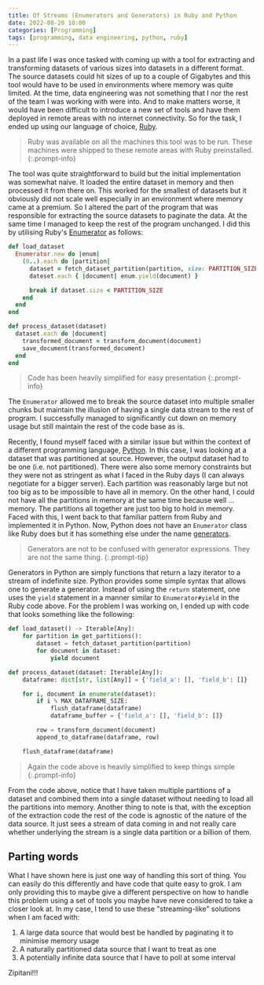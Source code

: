 ```yaml
---
title: Of Streams (Enumerators and Generators) in Ruby and Python
date: 2022-08-20 10:00
categories: [Programming]
tags: [programming, data engineering, python, ruby]
---
```


In a past life I was once tasked with coming up with a tool for extracting
and transforming datasets of various sizes into datasets in a different
format. The source datasets could hit sizes of up to a couple of Gigabytes
and this tool would have to be used in environments where memory
was quite limited. At the time, data engineering was not something that
I nor the rest of the team I was working with were into. And to make matters
worse, it would have been difficult to introduce a new set of tools and
have them deployed in remote areas with no internet connectivity. So for
the task, I ended up using our language of choice, [Ruby](https://ruby.org).

> Ruby was available on all the machines this tool was to be run. These
machines were shipped to these remote areas with Ruby preinstalled.
{:.prompt-info}

The tool was quite straightforward to build but the initial implementation
was somewhat naive. It loaded the entire dataset in memory and then
processed it from there on. This worked for the smallest of datasets but
it obviously did not scale well especially in an environment where
memory came at a premium. So I altered the part of the program that was
responsible for extracting the source datasets to paginate the data.
At the same time I managed to keep the rest of the program unchanged.
I did this by utilising Ruby's
[Enumerator](https://ruby-doc.org/core-2.6/Enumerator.html) as follows:

```ruby
def load_dataset
  Enumerator.new do |enum|
    (0..).each do |partition|
      dataset = fetch_dataset_partition(partition, size: PARTITION_SIZE)
      dateset.each { |document| enum.yield(document) }

      break if dataset.size < PARTITION_SIZE
    end
  end
end

def process_dataset(dataset)
  dataset.each do |document|
    transformed_document = transform_document(document)
    save_document(transformed_document)
  end
end
```

> Code has been heavily simplified for easy presentation
{:.prompt-info}

The `Enumerator` allowed me to break the source dataset into multiple
smaller chunks but maintain the illusion of having a single data stream
to the rest of program. I successfully managed to significantly cut down
on memory usage but still maintain the rest of the code base as is.

Recently, I found myself faced with a similar issue but within the context
of a different programming language, [Python](https://python.org). In this
case, I was looking at a dataset that was partitioned at source. However,
the output dataset had to be one (i.e. not partitioned). There were also
some memory constraints but they were not as stringent as what I faced
in the Ruby days (I can always negotiate for a bigger server).
Each partition was reasonably large but not too big as to be impossible
to have all in memory. On the other hand, I could not have all the
partitions in memory at the same time because well ... memory. The
partitions all together are just too big to hold in memory. Faced with
this, I went back to that familiar pattern from Ruby and implemented it
in Python. Now, Python does not have an `Enumerator` class like Ruby does
but it has something else under the name
[generators](https://wiki.python.org/moin/Generators).

> Generators are not to be confused with generator expressions. They
are not the same thing.
{:.prompt-tip}

Generators in Python are simply functions that return a lazy iterator
to a stream of indefinite size. Python provides some simple syntax
that allows one to generate a generator. Instead of using the `return`
statement, one uses the `yield` statement in a manner similar to
`Enumerator#yield` in the Ruby code above. For the problem I was
working on, I ended up with code that looks something like the
following:

```python
def load_dataset() -> Iterable[Any]:
    for partition in get_partitions():
        dataset = fetch_dataset_partition(partition)
        for document in dataset:
            yield document

def process_dataset(dataset: Iterable[Any]):
    dataframe: dict[str, list[Any]] = {'field_a': [], 'field_b': []}

    for i, document in enumerate(dataset):
        if i % MAX_DATAFRAME_SIZE:
            flush_dataframe(dataframe)
            dataframe_buffer = {'field_a': [], 'field_b': []}

        row = transform_document(document)
        append_to_dataframe(dataframe, row)

    flush_dataframe(dataframe)
```

> Again the code above is heavily simplified to keep things simple
{:.prompt-info}

From the code above, notice that I have taken multiple partitions of
a dataset and combined them into a single dataset without needing to
load all the partitions into memory. Another thing to note is that,
with the exception of the extraction code the rest of the code is
agnostic of the nature of the data source. It just sees a stream
of data coming in and not really care whether underlying the stream
is a single data partition or a billion of them.

## Parting words

What I have shown here is just one way of handling this sort of thing.
You can easily do this differently and have code that quite easy to
grok. I am only providing this to maybe give a different perspective
on how to handle this problem using a set of tools you maybe have neve
 considered to take a closer look at. In my case, I tend to use these
 "streaming-like" solutions when I am faced with:

1. A large data source that would best be handled by paginating it
to minimise memory usage
2. A naturally partitioned data source that I want to treat as one
3. A potentially infinite data source that I have to poll at some
interval

Zipitani!!!
